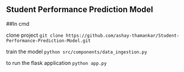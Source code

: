 ## Student Performance Prediction Model

##In cmd

clone project
`
git clone https://github.com/ashay-thamankar/Student-Performance-Prediction-Model.git
`

train the model
`
python src/components/data_ingestion.py
`

to run the flask application
`
python app.py
`
